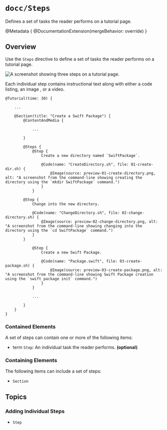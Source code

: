 # ``docc/Steps``

Defines a set of tasks the reader performs on a tutorial page.

@Metadata {
    @DocumentationExtension(mergeBehavior: override)
}

## Overview

Use the `Steps` directive to define a set of tasks the reader performs on a tutorial page.

![A screenshot showing three steps on a tutorial page.](3)

Each individual step contains instructional text along with either a code listing, an image , or a video.

```
@Tutorial(time: 30) {
    
    ...
    
    @Section(title: "Create a Swift Package") {
        @ContentAndMedia {

            ...

        }
        
        @Steps {
            @Step {
                Create a new directory named `SwiftPackage`.
                
                @Code(name: "CreateDirectory.sh", file: 01-create-dir.sh) {
                    @Image(source: preview-01-create-directory.png, alt: "A screenshot from the command-line showing creating the directory using the `mkdir SwiftPackage` command.")
                }
            }    

        @Step {
            Change into the new directory.
            
            @Code(name: "ChangeDirectory.sh", file: 02-change-directory.sh) {
                @Image(source: preview-02-change-directory.png, alt: "A screenshot from the command-line showing changing into the directory using the `cd SwiftPackage` command.")
            }
        }    

            @Step {
                Create a new Swift Package.
                
                @Code(name: "Package.swift", file: 03-create-package.sh) {
                    @Image(source: preview-03-create-package.png, alt: "A screenshot from the command-line showing Swift Package creation using the `swift package init` command.")
                }
            }    
            
            ...

        }
    }
}
````

### Contained Elements

A set of steps can contain one or more of the following items:

- term ``Step``: An individual task the reader performs. **(optional)**

### Containing Elements

The following items can include a set of steps:

- ``Section``

## Topics

### Adding Individual Steps

- ``Step``

<!-- Copyright (c) 2021 Apple Inc and the Swift Project authors. All Rights Reserved. -->
